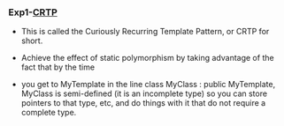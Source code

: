 ### Exp1-[CRTP](https://en.wikipedia.org/wiki/Curiously_recurring_template_pattern)

- This is called the Curiously Recurring Template Pattern, or CRTP for short.

- Achieve the effect of static polymorphism by taking advantage
of the fact that by the time 

- you get to MyTemplate<MyClass> in the line class MyClass : public MyTemplate<MyClass>,
MyClass is semi-defined (it is an incomplete type) so you can store pointers to that type, etc, 
and do things with it that do not require a complete type.